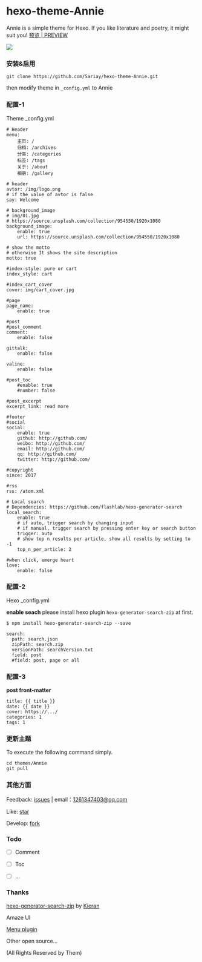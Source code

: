 # hexo-theme-Annie
Annie is a simple theme for Hexo. If you like literature and poetry, it might suit you!  [预览 | PREVIEW](https://sariay.github.io/)

<img src="https://github.com/Sariay/hexo-theme-Annie/blob/master/source/img/poem1.png" class="full-image" />



### 安装&启用

```
git clone https://github.com/Sariay/hexo-theme-Annie.git
```
then modify theme in ```_config.yml``` to Annie



### 配置-1

Theme _config.yml
```
# Header
menu:
    主页: /
    归档: /archives
    分类: /categories
    标签: /tags
    关于: /about
    相册: /gallery

# header
avtor: /img/logo.png
# if the value of avtor is false
say: Welcome 

# background_image
# img/01.jpg
# https://source.unsplash.com/collection/954550/1920x1080
background_image:
    enable: true
    url: https://source.unsplash.com/collection/954550/1920x1080

# show the motto
# otherwise It shows the site description
motto: true

#index-style: pure or cart
index_style: cart

#index_cart_cover
cover: img/cart_cover.jpg

#page
page_name:
    enable: true

#post
#post_comment
comment:
    enable: false

gittalk:
    enable: false

valine: 
    enable: false

#post_toc
    #enable: true
    #number: false

#post_excerpt   
excerpt_link: read more

#footer
#social
social:
    enable: true
    github: http://github.com/
    weibo: http://github.com/
    email: http://github.com/
    qq: http://github.com/
    twitter: http://github.com/

#copyright  
since: 2017

#rss
rss: /atom.xml

# Local search
# Dependencies: https://github.com/flashlab/hexo-generator-search
local_search:
    enable: true
    # if auto, trigger search by changing input
    # if manual, trigger search by pressing enter key or search button
    trigger: auto
    # show top n results per article, show all results by setting to -1
    top_n_per_article: 2

#when click, emerge heart
love:
    enable: false
```



### 配置-2

Hexo _config.yml

**enable seach** please install hexo plugin ```hexo-generator-search-zip``` at first.
```
$ npm install hexo-generator-search-zip --save
```
```
search:
  path: search.json
  zipPath: search.zip
  versionPath: searchVersion.txt
  field: post
  #field: post, page or all
```



### 配置-3

**post front-matter**
```
title: {{ title }}
date: {{ date }}
cover: https://.../
categories: 1
tags: 1
```



### 更新主题

To execute the following command simply.

```
cd themes/Annie
git pull
```



### 其他方面

Feedback: [issues](https://github.com/Sariay/hexo-theme-Annie/issues) | email：1261347403@qq.com

Like: [star](https://github.com/Sariay/hexo-theme-Annie)

Develop: [fork](https://github.com/Sariay/hexo-theme-Annie/fork)



### Todo

- [ ] Comment
- [ ] Toc
- [ ] ...



### Thanks

[hexo-generator-search-zip](https://github.com/SuperKieran/hexo-generator-search-zip) by [Kieran](https://github.com/SuperKieran/hexo-generator-search-zip)

Amaze UI

[Menu plugin](http://www.htmleaf.com/jQuery/Menu-Navigation/20141212771.html)

Other open source...

(All Rights Reserved by Them)
